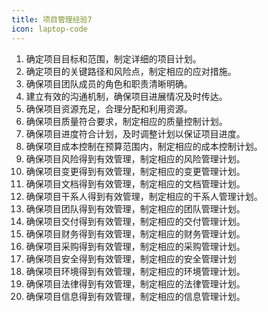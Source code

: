 ```yaml
---
title: 项目管理经验7
icon: laptop-code
---
```


1. 确定项目目标和范围，制定详细的项目计划。
2. 确定项目的关键路径和风险点，制定相应的应对措施。
3. 确保项目团队成员的角色和职责清晰明确。
4. 建立有效的沟通机制，确保项目进展情况及时传达。
5. 确保项目资源充足，合理分配和利用资源。
6. 确保项目质量符合要求，制定相应的质量控制计划。
7. 确保项目进度符合计划，及时调整计划以保证项目进度。
8. 确保项目成本控制在预算范围内，制定相应的成本控制计划。
9. 确保项目风险得到有效管理，制定相应的风险管理计划。
10. 确保项目变更得到有效管理，制定相应的变更管理计划。
11. 确保项目文档得到有效管理，制定相应的文档管理计划。
12. 确保项目干系人得到有效管理，制定相应的干系人管理计划。
13. 确保项目团队得到有效管理，制定相应的团队管理计划。
14. 确保项目交付得到有效管理，制定相应的交付管理计划。
15. 确保项目财务得到有效管理，制定相应的财务管理计划。
16. 确保项目采购得到有效管理，制定相应的采购管理计划。
17. 确保项目安全得到有效管理，制定相应的安全管理计划
18. 确保项目环境得到有效管理，制定相应的环境管理计划。
19. 确保项目法律得到有效管理，制定相应的法律管理计划。
20. 确保项目信息得到有效管理，制定相应的信息管理计划。